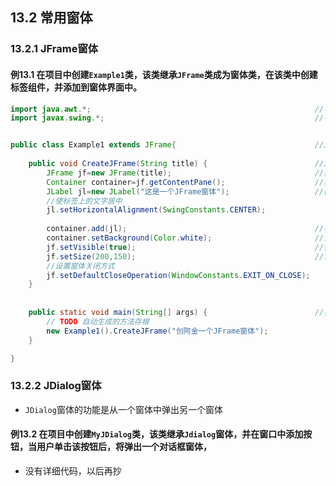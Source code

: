 
## 13.2 常用窗体

### 13.2.1 JFrame窗体

#### 例13.1 在项目中创建```Example1```类，该类继承```JFrame```类成为窗体类，在该类中创建标签组件，并添加到窗体界面中。

```Example1.java
import java.awt.*;													//导入awt包
import javax.swing.*;												//导入swing包


public class Example1 extends JFrame{								//定义一个类继承JFrame类
	
	public void CreateJFrame(String title) {						//定义一个CreateJFrame()方法
		JFrame jf=new JFrame(title);								//实例化一个JFrame对象
		Container container=jf.getContentPane();					//获取一个容器
		JLabel jl=new JLabel("这是一个JFrame窗体");					//创建一个JLabel标签
		//使标签上的文字居中
		jl.setHorizontalAlignment(SwingConstants.CENTER);
		
		container.add(jl);											//将标签添加到容器中
		container.setBackground(Color.white);  						//设置容器的背景颜色
		jf.setVisible(true); 										//使窗体可视
		jf.setSize(200,150); 										//设置窗体大小
		//设置窗体关闭方式
		jf.setDefaultCloseOperation(WindowConstants.EXIT_ON_CLOSE);
	}
	
	
	public static void main(String[] args) {						//在主方法中调用CreateJFrame()方法
		// TODO 自动生成的方法存根
		new Example1().CreateJFrame("创阿金一个JFrame窗体");
	}

}

```


### 13.2.2 JDialog窗体

* ```JDialog```窗体的功能是从一个窗体中弹出另一个窗体

#### 例13.2 在项目中创建```MyJDialog```类，该类继承```Jdialog```窗体，并在窗口中添加按钮，当用户单击该按钮后，将弹出一个对话框窗体，

* 没有详细代码，以后再抄

```MyDialog.java



```


